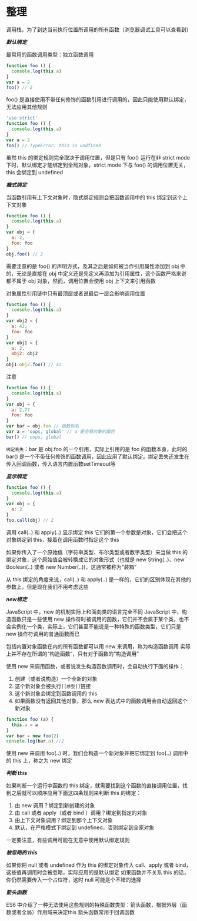 # 整理

调用栈，为了到达当前执行位置所调用的所有函数（浏览器调试工具可以查看到）

**_默认绑定_**

最常用的函数调用类型：独立函数调用
```js
function foo () {
  console.log(this.a)
}
var a = 2
foo() // 2
```
foo() 是直接使用不带任何修饰的函数引用进行调用的，因此只能使用默认绑定，无法应用其他规则
```js
'use strict'
function foo () {
  console.log(this.a)
}
var a = 2
foo() // TypeError: this is undfined
```
虽然 this 的绑定规则完全取决于调用位置，但是只有 foo() 运行在非 strict mode 下时，默认绑定才能绑定到全局对象，strict mode 下与 foo() 的调用位置无关，this 会绑定到 undefined

**_瘾式绑定_**

当函数引用有上下文对象时，隐式绑定规则会把函数调用中的 this 绑定到这个上下文对象

```js
function foo () {
  console.log(this.a)
}
var obj = {
  a: 2,
  foo: foo
}
obj.foo() // 2
```
需要注意的是 foo() 的声明方式，及其之后是如何被当作引用属性添加到 obj 中的，无论是直接在 obj 中定义还是先定义再添加为引用属性，这个函数严格来说都不属于 obj 对象，然而，调用位置会使用 obj 上下文来引用函数

对象属性引用链中只有最顶层或者说最后一层会影响调用位置
```js
function foo () {
  console.log(this.a)
}
var obj2 = {
  a: 42,
  foo: foo
}
var obj1 = {
  a: 2,
  obj2: obj2
}
obj1.obj2.foo() // 42
```
注意
```js
function foo () {
  console.log(this.a)
}
var obj = {
  a: 2,77
  foo: foo
}
var bar = obj.foo // 函数别名
var a = 'oops, global' // a 是全局对象的属性
bar() // oops, global
```
`绑定丢失`：bar 是 obj.foo 的一个引用，实际上引用的是 foo 的函数本身，此时的 bar() 是一个不带任何修饰的函数调用，因此应用了默认绑定。绑定丢失还发生在传入回调函数，传入语言内置函数setTimeout等

**_显示绑定_**

```js
function foo () {
  console.log(this.a)
}
var obj = {
  a: 2
}
foo.call(obj) // 2
```
调用 call(..) 和 apply(..) 显示绑定 this
它们的第一个参数是对象，它们会把这个对象绑定到 this，接着在调用函数时指定这个 this

如果你传入了一个原始值（字符串类型、布尔类型或者数字类型）来当做 this 的绑定对象，这个原始值会被转换成它的对象形式（也就是 new String(..)、new Boolean(..) 或者 new Number(..))，这通常被称为“装箱”

从 this 绑定的角度来说，call(..) 和 apply(..) 是一样的，它们的区别体现在其他的参数上，但是现在我们不用考虑这些



**_new绑定_**

JavaScript 中，new 的机制实际上和面向类的语言完全不同
JavaScript 中，构造函数只是一些使用 new 操作符时被调用的函数，它们并不会属于某个类，也不会实例化一个类，实际上，它们甚至不能说是一种特殊的函数类型，它们只是 new 操作符调用的普通函数而已

包括内置对象函数在内的所有函数都可以用 new 来调用，称为构造函数调用
实际上并不存在所谓的“构造函数”，只有对于函数的“构造调用”

使用 new 来调用函数，或者说发生构造函数调用时，会自动执行下面的操作：
1. 创建（或者说构造）一个全新的对象
2. 这个新对象会被执行`[[原型]]`链接
3. 这个新对象会绑定到函数调用的 this
4. 如果函数没有返回其他对象，那么 new 表达式中的函数调用会自动返回这个新对象

```js
function foo (a) {
  this.a = a
}
var bar = new foo(2)
console.log(bar.a) //2
```
使用 new 来调用 foo(..) 时，我们会构造一个新对象并把它绑定到 foo(..) 调用中的 this 上，称之为 new 绑定

**_判断 this_**

如果判断一个运行中函数的 this 绑定，就需要找到这个函数的直接调用位置，找到之后就可以顺序应用下面这四条规则来判断 this 的绑定：
1. 由 new 调用？绑定到新创建的对象
2. 由 call 或者 apply（或者 bind ）调用？绑定到指定的对象
3. 由上下文对象调用？绑定到那个上下文对象
4. 默认，在严格模式下绑定到 undefined，否则绑定到全家对象

一定要注意，有些调用可能在无意中使用默认绑定规则

**_被忽略的 this_**

如果你把 null 或者 undefined 作为 this 的绑定对象传入 call、apply 或者 bind，这些值再调用时会被忽略，实际应用的是默认绑定
如果函数并不关系 this 的话，你仍然需要传入一个占位符，这时 null 可能是个不错的选择

**_箭头函数_**

ES6 中介绍了一种无法使用这些规则的特殊函数类型：箭头函数，根据外层（函数或者全局）作用域来决定this
箭头函数常用于回调函数
